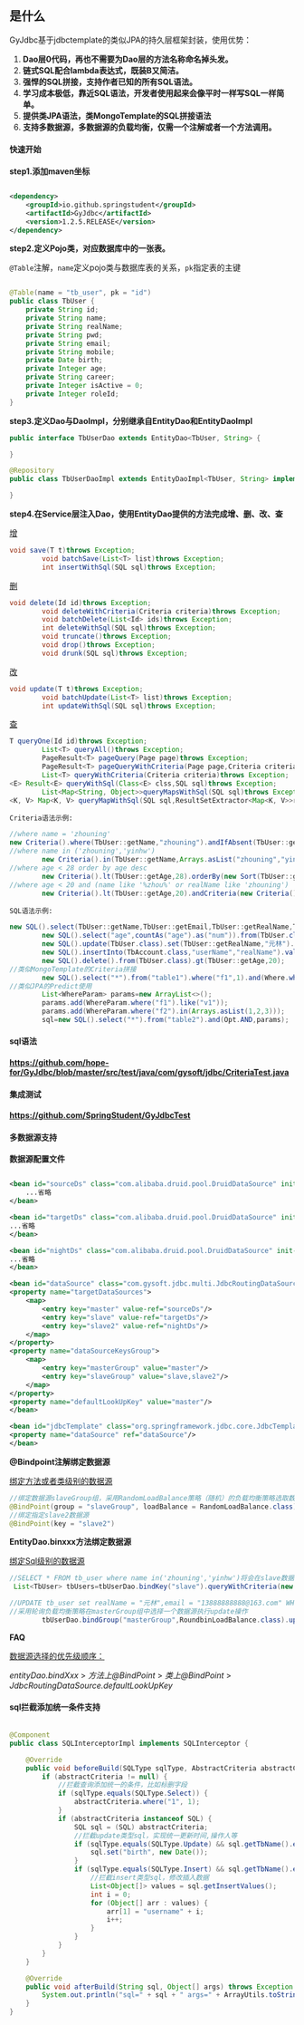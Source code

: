 ## 是什么

GyJdbc基于jdbctemplate的类似JPA的持久层框架封装，使用优势：

1. **Dao层0代码，再也不需要为Dao层的方法名称命名掉头发。**
2. **链式SQL配合lambda表达式，既装B又简洁。**
3. **强悍的SQL拼接，支持作者已知的所有SQL语法。**
4. **学习成本极低，靠近SQL语法，开发者使用起来会像平时一样写SQL一样简单。**
5. **提供类JPA语法，类MongoTemplate的SQL拼接语法**
6. **支持多数据源，多数据源的负载均衡，仅需一个注解或者一个方法调用。**

#### 快速开始

**step1.添加maven坐标**

```xml

<dependency>
    <groupId>io.github.springstudent</groupId>
    <artifactId>GyJdbc</artifactId>
    <version>1.2.5.RELEASE</version>
</dependency>
```

**step2.定义Pojo类，对应数据库中的一张表。**

`@Table`注解，`name`定义pojo类与数据库表的关系，`pk`指定表的主键

```java

@Table(name = "tb_user", pk = "id")
public class TbUser {
    private String id;
    private String name;
    private String realName;
    private String pwd;
    private String email;
    private String mobile;
    private Date birth;
    private Integer age;
    private String career;
    private Integer isActive = 0;
    private Integer roleId;
}    
```

**step3.定义Dao与DaoImpl，分别继承自EntityDao和EntityDaoImpl**

```java
public interface TbUserDao extends EntityDao<TbUser, String> {

}

@Repository
public class TbUserDaoImpl extends EntityDaoImpl<TbUser, String> implements TbUserDao {

}
```

**step4.在Service层注入Dao，使用EntityDao提供的方法完成增、删、改、查**

<u>增</u>

```java
void save(T t)throws Exception;
        void batchSave(List<T> list)throws Exception;
        int insertWithSql(SQL sql)throws Exception;
```

<u>删</u>

```java
void delete(Id id)throws Exception;
        void deleteWithCriteria(Criteria criteria)throws Exception;
        void batchDelete(List<Id> ids)throws Exception;
        int deleteWithSql(SQL sql)throws Exception;
        void truncate()throws Exception;
        void drop()throws Exception;
        void drunk(SQL sql)throws Exception;
```

<u>改</u>

```java
void update(T t)throws Exception;
        void batchUpdate(List<T> list)throws Exception;
        int updateWithSql(SQL sql)throws Exception;
```

<u>查</u>

```java
T queryOne(Id id)throws Exception;
        List<T> queryAll()throws Exception;
        PageResult<T> pageQuery(Page page)throws Exception;
        PageResult<T> pageQueryWithCriteria(Page page,Criteria criteria)throws Exception;
        List<T> queryWithCriteria(Criteria criteria)throws Exception;
<E> Result<E> queryWithSql(Class<E> clss,SQL sql)throws Exception;
        List<Map<String, Object>>queryMapsWithSql(SQL sql)throws Exception;
<K, V> Map<K, V> queryMapWithSql(SQL sql,ResultSetExtractor<Map<K, V>>resultSetExtractor)throws Exception;

```

`Criteria语法示例:`

```java
//where name = 'zhouning'
new Criteria().where(TbUser::getName,"zhouning").andIfAbsent(TbUser::getName,null);
//where name in ('zhouning','yinhw')
        new Criteria().in(TbUser::getName,Arrays.asList("zhouning","yinhw"));
//where age < 28 order by age desc
        new Criteria().lt(TbUser::getAge,28).orderBy(new Sort(TbUser::getAge);
//where age < 20 and (name like '%zhou%' or realName like 'zhouning')
        new Criteria().lt(TbUser::getAge,20).andCriteria(new Criteria().like(TbUser::getName,"zhou").orLike(TbUser::getRealName,"周"));
```

`SQL语法示例:`

```java
new SQL().select(TbUser::getName,TbUser::getEmail,TbUser::getRealName,TbUser::getMobile).from(TbUser.class).where(TbUser::getIsActive,1);
        new SQL().select("age",countAs("age").as("num")).from(TbUser.class).orderBy(new Sort(TbUser::getAge)).groupBy(TbUser::getAge);
        new SQL().update(TbUser.class).set(TbUser::getRealName,"元林").set(TbUser::getEmail,"13888888888@163.com").where(TbUser::getName,"Smith");
        new SQL().insertInto(TbAccount.class,"userName","realName").values("test","测试").values("test2","测试2");
        new SQL().delete().from(TbUser.class).gt(TbUser::getAge,20);
//类似MongoTemplate的Criteria拼接
        new SQL().select("*").from("table1").where("f1",1).and(Where.where("f2").like("a").or("f3").gte(1).and("f4").in(Arrays.asList(2,3,4)))
//类似JPA的Predict使用
        List<WhereParam> params=new ArrayList<>();
        params.add(WhereParam.where("f1").like("v1"));
        params.add(WhereParam.where("f2").in(Arrays.asList(1,2,3)));
        sql=new SQL().select("*").from("table2").and(Opt.AND,params);
```

#### sql语法

#### https://github.com/hope-for/GyJdbc/blob/master/src/test/java/com/gysoft/jdbc/CriteriaTest.java

#### 集成测试

#### https://github.com/SpringStudent/GyJdbcTest

#### 多数据源支持

**数据源配置文件**

```xml

<bean id="sourceDs" class="com.alibaba.druid.pool.DruidDataSource" init-method="init" destroy-method="close">
    ...省略
</bean>

<bean id="targetDs" class="com.alibaba.druid.pool.DruidDataSource" init-method="init" destroy-method="close">
...省略
</bean>

<bean id="nightDs" class="com.alibaba.druid.pool.DruidDataSource" init-method="init" destroy-method="close">
...省略
</bean>

<bean id="dataSource" class="com.gysoft.jdbc.multi.JdbcRoutingDataSource">
<property name="targetDataSources">
    <map>
        <entry key="master" value-ref="sourceDs"/>
        <entry key="slave" value-ref="targetDs"/>
        <entry key="slave2" value-ref="nightDs"/>
    </map>
</property>
<property name="dataSourceKeysGroup">
    <map>
        <entry key="masterGroup" value="master"/>
        <entry key="slaveGroup" value="slave,slave2"/>
    </map>
</property>
<property name="defaultLookUpKey" value="master"/>
</bean>

<bean id="jdbcTemplate" class="org.springframework.jdbc.core.JdbcTemplate">
<property name="dataSource" ref="dataSource"/>
</bean>
```

**@Bindpoint注解绑定数据源**

<u>绑定方法或者类级别的数据源</u>

```java
//绑定数据源slaveGroup组，采用RandomLoadBalance策略（随机）的负载均衡策略选取数据源
@BindPoint(group = "slaveGroup", loadBalance = RandomLoadBalance.class)
//绑定指定slave2数据源
@BindPoint(key = "slave2")
```

**EntityDao.binxxx方法绑定数据源**

<u>绑定Sql级别的数据源</u>

```java
//SELECT * FROM tb_user where name in('zhouning','yinhw')将会在slave数据源上执行
 List<TbUser> tbUsers=tbUserDao.bindKey("slave").queryWithCriteria(new Criteria().in(TbUser::getName,Arrays.asList("zhouning","yinhw")));

//UPDATE tb_user set realName = "元林",email = "13888888888@163.com" WHERE name = "Smith"
//采用轮询负载均衡策略在masterGroup组中选择一个数据源执行update操作
        tbUserDao.bindGroup("masterGroup",RoundbinLoadBalance.class).updateWithSql(new SQL().update(TbUser.class).set(TbUser::getRealName,"元林").set(TbUser::getEmail,"13888888888@163.com").where(TbUser::getName,"Smith"));
```

**FAQ**

<u>数据源选择的优先级顺序：</u>

*entityDao.bindXxx* > *方法上@BindPoint* > *类上@BindPoint* > *JdbcRoutingDataSource.defaultLookUpKey*

#### sql拦截添加统一条件支持

```java

@Component
public class SQLInterceptorImpl implements SQLInterceptor {

    @Override
    public void beforeBuild(SQLType sqlType, AbstractCriteria abstractCriteria) throws Exception {
        if (abstractCriteria != null) {
            //拦截查询添加统一的条件，比如标删字段
            if (sqlType.equals(SQLType.Select)) {
                abstractCriteria.where("1", 1);
            }
            if (abstractCriteria instanceof SQL) {
                SQL sql = (SQL) abstractCriteria;
                //拦截update类型sql，实现统一更新时间,操作人等
                if (sqlType.equals(SQLType.Update) && sql.getTbName().equals("tb_user")) {
                    sql.set("birth", new Date());
                }
                if (sqlType.equals(SQLType.Insert) && sql.getTbName().equals("tb_account")) {
                    //拦截insert类型sql，修改插入数据
                    List<Object[]> values = sql.getInsertValues();
                    int i = 0;
                    for (Object[] arr : values) {
                        arr[1] = "username" + i;
                        i++;
                    }
                }
            }
        }
    }

    @Override
    public void afterBuild(String sql, Object[] args) throws Exception {
        System.out.println("sql=" + sql + " args=" + ArrayUtils.toString(args));
    }
}
```